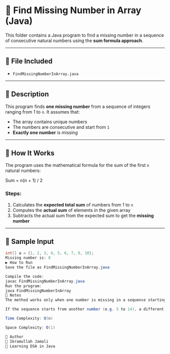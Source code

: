 # 🔎 Find Missing Number in Array (Java)

This folder contains a Java program to find a missing number in a sequence of consecutive natural numbers using the **sum formula approach**.

---

## 📄 File Included

- `FindMissingNumberInArray.java`

---

## 🧾 Description

This program finds **one missing number** from a sequence of integers ranging from 1 to `n`. It assumes that:

- The array contains unique numbers
- The numbers are consecutive and start from `1`
- **Exactly one number** is missing

---

## 🧠 How It Works

The program uses the mathematical formula for the sum of the first `n` natural numbers:

Sum = n(n + 1) / 2

### Steps:
1. Calculates the **expected total sum** of numbers from 1 to `n`
2. Computes the **actual sum** of elements in the given array
3. Subtracts the actual sum from the expected sum to get the **missing number**

---

## 🎯 Sample Input
```java
int[] a = {1, 2, 3, 4, 5, 6, 7, 9, 10};
Missing number is: 8
▶️ How to Run
Save the file as FindMissingNumberInArray.java

Compile the code: 
javac FindMissingNumberInArray.java 
Run the program: 
java FindMissingNumberInArray 
📌 Notes 
The method works only when one number is missing in a sequence starting from 1.

If the sequence starts from another number (e.g. 5 to 14), a different approach is needed (e.g. XOR or formula adjustment).

Time Complexity: O(n)

Space Complexity: O(1)

🧠 Author
👤 Ikramullah Jamali 
📘 Learning DSA in Java
